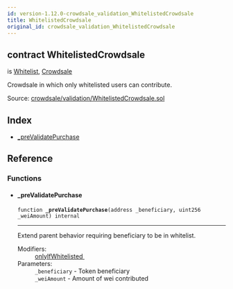 ```yaml
---
id: version-1.12.0-crowdsale_validation_WhitelistedCrowdsale
title: WhitelistedCrowdsale
original_id: crowdsale_validation_WhitelistedCrowdsale
---
```


<div class="contract-doc"><div class="contract"><h2 class="contract-header"><span class="contract-kind">contract</span> WhitelistedCrowdsale</h2><p class="base-contracts"><span>is</span> <a href="access_Whitelist.html">Whitelist</a><span>, </span><a href="crowdsale_Crowdsale.html">Crowdsale</a></p><p class="description">Crowdsale in which only whitelisted users can contribute.</p><div class="source">Source: <a href="https://github.com/OpenZeppelin/zeppelin-solidity/blob/v1.12.0/contracts/crowdsale/validation/WhitelistedCrowdsale.sol" target="_blank">crowdsale/validation/WhitelistedCrowdsale.sol</a></div></div><div class="index"><h2>Index</h2><ul><li><a href="crowdsale_validation_WhitelistedCrowdsale.html#_preValidatePurchase">_preValidatePurchase</a></li></ul></div><div class="reference"><h2>Reference</h2><div class="functions"><h3>Functions</h3><ul><li><div class="item function"><span id="_preValidatePurchase" class="anchor-marker"></span><h4 class="name">_preValidatePurchase</h4><div class="body"><code class="signature">function <strong>_preValidatePurchase</strong><span>(address _beneficiary, uint256 _weiAmount) </span><span>internal </span></code><hr/><div class="description"><p>Extend parent behavior requiring beneficiary to be in whitelist.</p></div><dl><dt><span class="label-modifiers">Modifiers:</span></dt><dd><a href="access_Whitelist.html#onlyIfWhitelisted">onlyIfWhitelisted </a></dd><dt><span class="label-parameters">Parameters:</span></dt><dd><div><code>_beneficiary</code> - Token beneficiary</div><div><code>_weiAmount</code> - Amount of wei contributed</div></dd></dl></div></div></li></ul></div></div></div>
